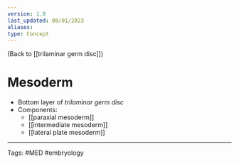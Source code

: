 ```yaml
---
version: 1.0
last_updated: 08/01/2023 
aliases: 
type: Concept
---
```


(Back to [[trilaminar germ disc]])

# Mesoderm

- Bottom layer of _trilaminar germ disc_
- Components:
	- [[paraxial mesoderm]]
	- [[intermediate mesoderm]]
	- [[lateral plate mesoderm]]

---
Tags: #MED #embryology 